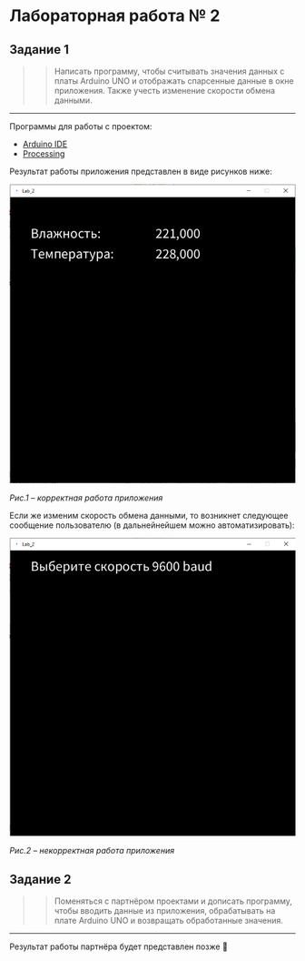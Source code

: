 # Лабораторная работа № 2

Задание 1
---
>> Написать программу, чтобы считывать значения данных с платы Arduino UNO и отображать спарсенные данные в окне приложения.
>> Также учесть изменение скорости обмена данными.

---
Программы для работы с проектом:
+ [Arduino IDE](https://www.arduino.cc/en/software)
+ [Processing](https://processing.org/download)

Результат работы приложения представлен в виде рисунков ниже:

![alt tag](https://github.com/YotaLibero/University/blob/main/%D0%90%D0%A1%D0%9E%D0%98%D0%A3/Arduino/screens/%D0%9F%D1%80%D0%B0%D0%B2%D0%B8%D0%BB%D1%8C%D0%BD%D0%B0%D1%8F_%D1%80%D0%B0%D0%B1%D0%BE%D1%82%D0%B0.png "Корректная работа приложения")​

*Рис.1 – корректная работа приложения*

Если же изменим скорость обмена данными, то возникнет следующее сообщение пользователю (в дальнейнейшем можно автоматизировать):

![alt tag](https://github.com/YotaLibero/University/blob/main/%D0%90%D0%A1%D0%9E%D0%98%D0%A3/Arduino/screens/%D0%9D%D0%B5%D0%BF%D1%80%D0%B0%D0%B2%D0%B8%D0%BB%D1%8C%D0%BD%D0%B0%D1%8F_%D1%80%D0%B0%D0%B1%D0%BE%D1%82%D0%B0.png "Некорректная работа приложения")​

*Рис.2 – некорректная работа приложения*

Задание 2
---
>> Поменяться с партнёром проектами и дописать программу, чтобы вводить данные из приложения, обрабатывать на плате Arduino UNO и возвращать обработанные значения.

---
Результат работы партнёра будет представлен позже 🌚
